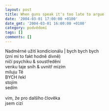 ```yaml
---
layout: post
title: When guns speak it's too late to argue
date: '2004-03-01 17:00:00 +0100'
date_gmt: '2004-03-01 16:00:00 +0100'
category: podvědomí
tags: []
comments: []
---
```

<p>Nadměrné užití kondicionálu | bych bych bych<br>
(zní mi to fakt hodně divně)<br>
ničí psychiku &amp; soustředění<br>
venku taje sníh &amp; uvnitř mizím<br>
miluju Tě<br>
BYCH řekl<br>
stojím<br>
sedím<br>
<br>vím, že pro dalšího člověka<br>
jsem cizí</p>
